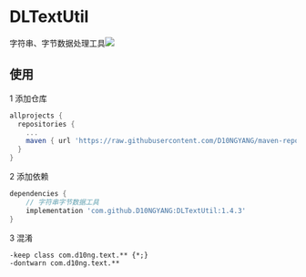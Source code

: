 # DLTextUtil
字符串、字节数据处理工具[![](https://jitpack.io/v/D10NGYANG/DLTextUtil.svg)](https://jitpack.io/#D10NGYANG/DLTextUtil)

## 使用
1 添加仓库
```gradle
allprojects {
  repositories {
    ...
    maven { url 'https://raw.githubusercontent.com/D10NGYANG/maven-repo/main/repository'}
  }
}
```
2 添加依赖
```gradle
dependencies {
    // 字符串字节数据工具
    implementation 'com.github.D10NGYANG:DLTextUtil:1.4.3'
}
```
3 混淆
```properties
-keep class com.d10ng.text.** {*;}
-dontwarn com.d10ng.text.**
```
